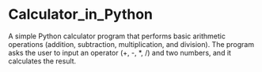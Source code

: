 # Calculator_in_Python
A simple Python calculator program that performs basic arithmetic operations (addition, subtraction, multiplication, and division). The program asks the user to input an operator (+, -, *, /) and two numbers, and it calculates the result.
